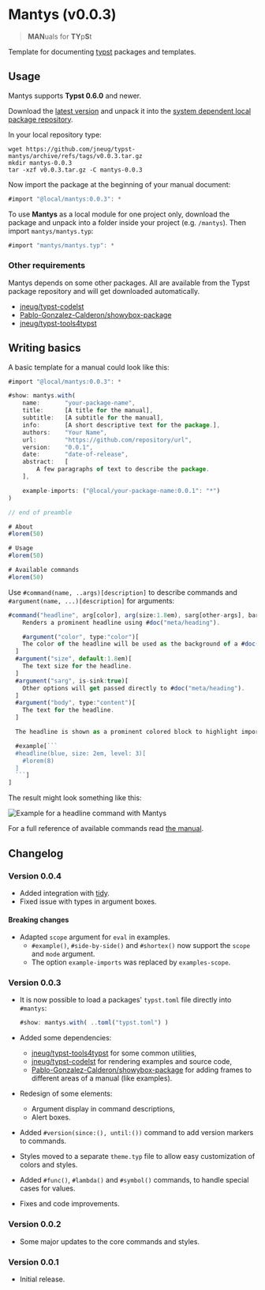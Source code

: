# Mantys (v0.0.3)

> **MAN**uals for **TY**p**S**t

Template for documenting [typst](https://github.com/typst/typst) packages and templates.

## Usage

Mantys supports **Typst 0.6.0** and newer.

Download the [latest version](https://github.com/jneug/typst-mantys/releases/tag/v0.0.3) and unpack it into the [system dependent local package repository](https://github.com/typst/packages#local-packages).

In your local repository type:
```shell
wget https://github.com/jneug/typst-mantys/archive/refs/tags/v0.0.3.tar.gz
mkdir mantys-0.0.3
tar -xzf v0.0.3.tar.gz -C mantys-0.0.3
```

Now import the package at the beginning of your manual document:
```js
#import "@local/mantys:0.0.3": *
```

To use **Mantys** as a local module for one project only, download the package and unpack into a folder inside your project (e.g. `/mantys`). Then import `mantys/mantys.typ`:

```js
#import "mantys/mantys.typ": *
```

### Other requirements

Mantys depends on some other packages. All are available from the Typst package repository and will get downloaded automatically.

- [jneug/typst-codelst](https://github.com/jneug/typst-codelst)
- [Pablo-Gonzalez-Calderon/showybox-package](https://github.com/Pablo-Gonzalez-Calderon/showybox-package)
- [jneug/typst-tools4typst](https://github.com/jneug/typst-tools4typst)

## Writing basics

A basic template for a manual could look like this:

```js
#import "@local/mantys:0.0.3": *

#show: mantys.with(
	name:		"your-package-name",
	title: 		[A title for the manual],
	subtitle: 	[A subtitle for the manual],
	info:		[A short descriptive text for the package.],
	authors:	"Your Name",
	url:		"https://github.com/repository/url",
	version:	"0.0.1",
	date:		"date-of-release",
	abstract: 	[
		A few paragraphs of text to describe the package.
	],

	example-imports: ("@local/your-package-name:0.0.1": "*")
)

// end of preamble

# About
#lorem(50)

# Usage
#lorem(50)

# Available commands
#lorem(50)

```

Use `#command(name, ..args)[description]` to describe commands and `#argument(name, ...)[description]` for arguments:

```js
#command("headline", arg[color], arg(size:1.8em), sarg[other-args], barg[body])[
	Renders a prominent headline using #doc("meta/heading").

	#argument("color", type:"color")[
    The color of the headline will be used as the background of a #doc("layout/block") element containing the headline.
  ]
  #argument("size", default:1.8em)[
    The text size for the headline.
  ]
  #argument("sarg", is-sink:true)[
    Other options will get passed directly to #doc("meta/heading").
  ]
  #argument("body", type:"content")[
    The text for the headline.
  ]

  The headline is shown as a prominent colored block to highlight important news articles in the newsletter:

  #example[```
  #headline(blue, size: 2em, level: 3)[
    #lorem(8)
  ]
  ```]
]
```

The result might look something like this:

![Example for a headline command with Mantys](assets/headline-example.png)

For a full reference of available commands read [the manual](manual.pdf).

## Changelog

### Version 0.0.4

- Added integration with [tidy](https://github.com/Mc-Zen/tidy).
- Fixed issue with types in argument boxes.

#### Breaking changes

- Adapted `scope` argument for `eval` in examples.
	- `#example()`, `#side-by-side()` and `#shortex()` now support the `scope` and `mode` argument.
	- The option `example-imports` was replaced by `examples-scope`.

### Version 0.0.3

- It is now possible to load a packages' `typst.toml` file directly into `#mantys`:

	```js
	#show: mantys.with( ..toml("typst.toml") )
	```
- Added some dependencies:
	- [jneug/typst-tools4typst](https://github.com/jneug/typst-tools4typst) for some common utilities,
	- [jneug/typst-codelst](https://github.com/jneug/typst-codelst) for rendering examples and source code,
	- [Pablo-Gonzalez-Calderon/showybox-package](https://github.com/Pablo-Gonzalez-Calderon/showybox-package) for adding frames to different areas of a manual (like examples).
- Redesign of some elements:
	- Argument display in command descriptions,
	- Alert boxes.
- Added `#version(since:(), until:())` command to add version markers to commands.
- Styles moved to a separate `theme.typ` file to allow easy customization of colors and styles.
- Added `#func()`, `#lambda()` and `#symbol()` commands, to handle special cases for values.
- Fixes and code improvements.

### Version 0.0.2

- Some major updates to the core commands and styles.

### Version 0.0.1

- Initial release.

